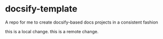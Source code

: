 # docsify-template
A repo for me to create docsify-based docs projects in a consistent fashion

this is a local change.
this is a remote change.
